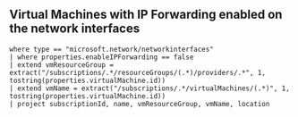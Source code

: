 ## Virtual Machines with IP Forwarding enabled on the network interfaces

```
where type == "microsoft.network/networkinterfaces"
| where properties.enableIPForwarding == false
| extend vmResourceGroup = extract("/subscriptions/.*/resourceGroups/(.*)/providers/.*", 1, tostring(properties.virtualMachine.id))
| extend vmName = extract("/subscriptions/.*/virtualMachines/(.*)", 1, tostring(properties.virtualMachine.id))
| project subscriptionId, name, vmResourceGroup, vmName, location
```
